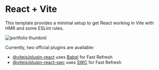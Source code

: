 # React + Vite

This template provides a minimal setup to get React working in Vite with HMR and some ESLint rules.

![portfolio thumbnil](https://github.com/user-attachments/assets/88ab1d30-1d45-4641-8d0b-947ed206cd8a)

Currently, two official plugins are available:

- [@vitejs/plugin-react](https://github.com/vitejs/vite-plugin-react/blob/main/packages/plugin-react/README.md) uses [Babel](https://babeljs.io/) for Fast Refresh
- [@vitejs/plugin-react-swc](https://github.com/vitejs/vite-plugin-react-swc) uses [SWC](https://swc.rs/) for Fast Refresh
